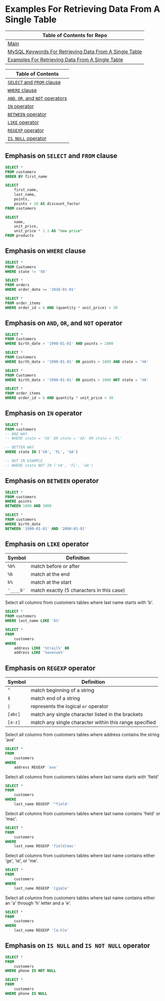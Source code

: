 # Examples For Retrieving Data From A Single Table

| Table of Contents for Repo|
|--|
| [Main](.//README.md) |
| [MySQL Keywords For Retrieving Data From A Single Table](./statements/README.md) |
| [Examples For Retrieving Data From A Single Table](./statements/retrieving_data_from_a_single_table.md) |

| Table of Contents |
|--|
| [`SELECT` and `FROM` clause](#emphasis-on-select-and-from-clause) |
| [`WHERE` clause](#emphasis-on-where-clause) |
| [`AND`, `OR`, and `NOT` operators](#emphasis-on-and-or-and-not-operator) |
| [`IN` operator](#emphasis-on-in-operator) |
| [`BETWEEN` operator](#emphasis-on-between-operator) |
| [`LIKE` operator](#emphasis-on-like-operator) |
| [`REGEXP` operator](#emphasis-on-regexp-operator) |
| [`IS NULL` operator](#emphasis-on-is-null-and-is-not-null-operator) |


## Emphasis on `SELECT` and `FROM` clause

```sql
SELECT * 
FROM customers
ORDER BY first_name
```

```sql
SELECT
    first_name,
    last_name,
    points,
    points + 10 AS discount_factor
FROM customers
```

```sql
SELECT
    name,
    unit_price,
    unit_price * 1.1 AS "new price"
FROM products
```

## Emphasis on `WHERE` clause

```sql
SELECT *
FROM Customers
WHERE state != 'VA'
```

```sql
SELECT *
FROM orders
WHERE order_date >= '2018-01-01'
```

```sql
SELECT *
FROM order_items
WHERE order_id = 6 AND (quantity * unit_price) > 30
```

## Emphasis on `AND`, `OR`, and `NOT` operator

```sql
SELECT *
FROM Customers
WHERE birth_date > '1990-01-01' AND points > 1000
```

```sql
SELECT *
FROM Customers
WHERE birth_date > '1990-01-01' OR points > 1000 AND state = 'VA'
```

```sql
SELECT *
FROM Customers
WHERE birth_date > '1990-01-01' OR points > 1000 NOT state = 'VA'
```

```sql
SELECT *
FROM order_items
WHERE order_id = 6 AND quantity * unit_price > 30
```


## Emphasis on `IN` operator

```sql
SELECT *
FROM customers
-- BAD WAY
-- WHERE state = 'VA' OR state = 'GA' OR state = 'FL'

-- BETTER WAY
WHERE state IN ('VA', 'FL', 'GA')

-- NOT IN EXAMPLE
-- WHERE state NOT IN ('VA', 'FL', 'GA')
```


## Emphasis on `BETWEEN` operator

```sql
SELECT *
FROM customers
WHERE points
BETWEEN 1000 AND 3000
```

```sql
SELECT *
FROM customers
WHERE birth_date
BETWEEN '1990-01-01' AND '2000-01-01'
```

## Emphasis on `LIKE` operator

| Symbol | Definition |
|--|--|
| `%b%` | match before or after |
| `%b` | match at the end |
| `b%` | match at the start |
| `'____b'` | match exactly (5 characters in this case) |

Select all columns from customers tables where last name starts with 'b'.
```sql
SELECT *
FROM customers
WHERE last_name LIKE 'b%'
```

```sql
SELECT *
FROM
	customers
WHERE
    address LIKE '%trail%' OR
    address LIKE '%avenue%'
```

## Emphasis on `REGEXP` operator

| Symbol | Definition |
|--|--|
| `^` | match beginning of a string |
| `$` | match end of a string |
| `\|` | represents the logical `or` operator |
| `[abc]` | match any single character listed in the brackets |
| `[a-z]` | match any single character within this range specified |

Select all columns from customers tables where address contains the string 'ave'
```sql
SELECT *
FROM
	customers
WHERE
	address REGEXP 'ave'
```

Select all columns from customers tables where last name starts with 'field'
```sql
SELECT *
FROM
	customers
WHERE
	last_name REGEXP '^field'
```

Select all columns from customers tables where last name contains 'field' or 'mac'.
```sql
SELECT *
FROM
	customers
WHERE
	last_name REGEXP 'field|mac'
```

Select all columns from customers tables where last name contains either 'ge', 'ie', or 'me'.
```sql
SELECT *
FROM
	customers
WHERE
	last_name REGEXP '[gim]e'
```

Select all columns from customers tables where last name contains either an 'a' through 'h' letter and a 'e'.
```sql
SELECT *
FROM
	customers
WHERE
	last_name REGEXP '[a-h]e'
```

## Emphasis on `IS NULL` and `IS NOT NULL` operator

```sql
SELECT *
FROM
	customers
WHERE phone IS NOT NULL
```

```sql
SELECT *
FROM
	customers
WHERE phone IS NULL
```
